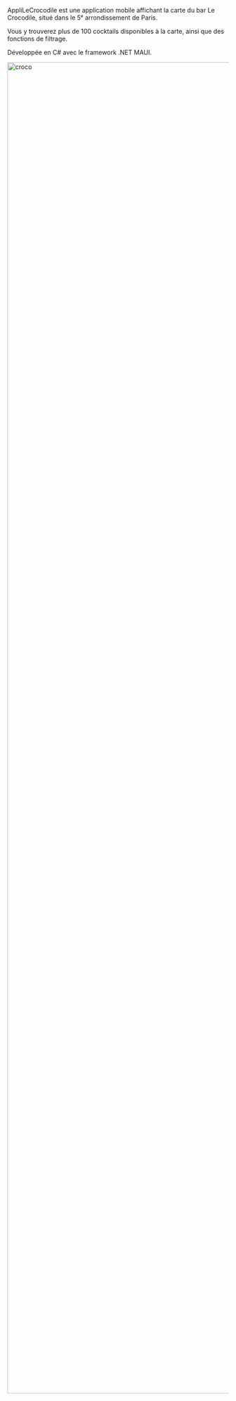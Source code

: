 AppliLeCrocodile est une application mobile affichant la carte du bar Le Crocodile, situé dans le 5ᵉ arrondissement de Paris.

Vous y trouverez plus de 100 cocktails disponibles à la carte, ainsi que des fonctions de filtrage.

Développée en C# avec le framework .NET MAUI.

<img width="2160" height="3027" alt="croco" src="https://github.com/user-attachments/assets/66dafd42-e3fd-469c-b614-47101ce7a918" />
